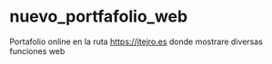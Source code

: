 # nuevo_portfafolio_web
Portafolio online en la ruta https://jtejro.es donde mostrare diversas funciones web
